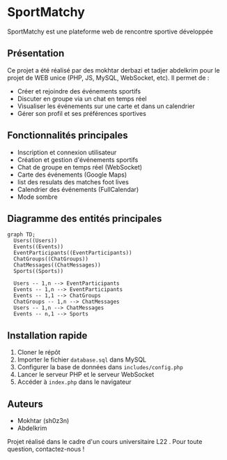# SportMatchy

SportMatchy est une plateforme web de rencontre sportive développée 

## Présentation

Ce projet a été réalisé par des mokhtar derbazi et tadjer abdelkrim pour le projet de WEB unice (PHP, JS, MySQL, WebSocket, etc). Il permet de :
- Créer et rejoindre des événements sportifs
- Discuter en groupe via un chat en temps réel
- Visualiser les événements sur une carte et dans un calendrier
- Gérer son profil et ses préférences sportives

<!-- **Remarque :** Ce projet n'est pas une application de production parfaite, mais une base pédagogique pour progresser en développement web. -->

## Fonctionnalités principales
- Inscription et connexion utilisateur
- Création et gestion d'événements sportifs
- Chat de groupe en temps réel (WebSocket)
- Carte des événements (Google Maps)
- list des resulats des matches foot lives
- Calendrier des événements (FullCalendar)
- Mode sombre

## Diagramme des entités principales

```mermaid
graph TD;
  Users((Users))
  Events((Events))
  EventParticipants((EventParticipants))
  ChatGroups((ChatGroups))
  ChatMessages((ChatMessages))
  Sports((Sports))

  Users -- 1,n --> EventParticipants
  Events -- 1,n --> EventParticipants
  Events -- 1,1 --> ChatGroups
  ChatGroups -- 1,n --> ChatMessages
  Users -- 1,n --> ChatMessages
  Events -- n,1 --> Sports
```

## Installation rapide

1. Cloner le répôt
2. Importer le fichier `database.sql` dans MySQL
3. Configurer la base de données dans `includes/config.php`
4. Lancer le serveur PHP et le serveur WebSocket
5. Accéder à `index.php` dans le navigateur

## Auteurs
- Mokhtar (sh0z3n)
- Abdelkrim

Projet réalisé dans le cadre d'un cours universitaire L22 . Pour toute question, contactez-nous !
